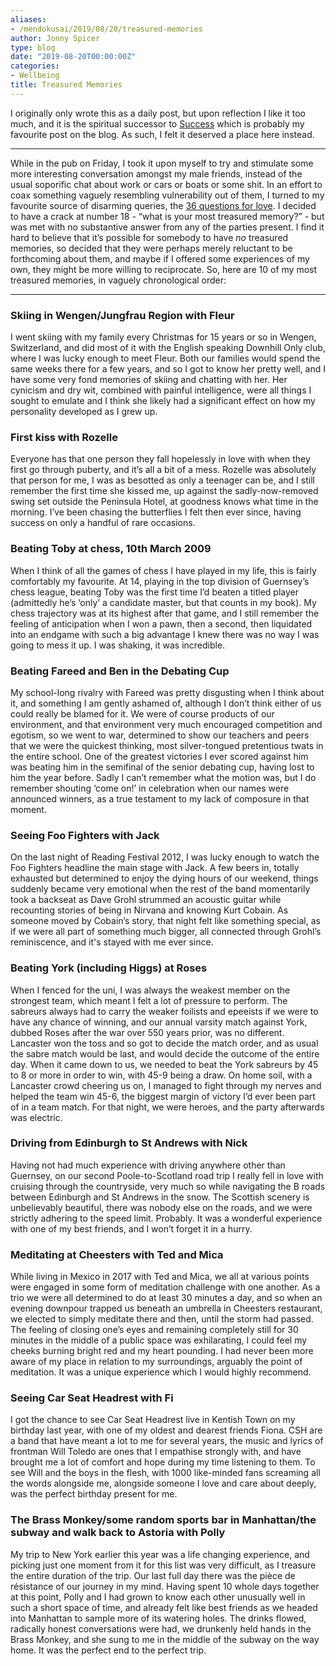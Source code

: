 ```yaml
---
aliases:
- /mendokusai/2019/08/20/treasured-memories
author: Jonny Spicer
type: blog
date: "2019-08-20T00:00:00Z"
categories:
- Wellbeing
title: Treasured Memories
---
```

I originally only wrote this as a daily post, but upon reflection I like it too much, and it is the spiritual successor to [Success](/blog/success) which is probably my favourite post on the blog. As such, I felt it deserved a place here instead.

---

While in the pub on Friday, I took it upon myself to try and stimulate some more interesting conversation amongst my male friends, instead of the usual soporific chat about work or cars or boats or some shit. In an effort to coax something vaguely resembling vulnerability out of them, I turned to my favourite source of disarming queries, the [36 questions for love](http://36questionsinlove.com/). I decided to have a crack at number 18 - “what is your most treasured memory?” - but was met with no substantive answer from any of the parties present. I find it hard to believe that it’s possible for somebody to have *no* treasured memories, so decided that they were perhaps merely reluctant to be forthcoming about them, and maybe if I offered some experiences of my own, they might be more willing to reciprocate. So, here are 10 of my most treasured memories, in  vaguely chronological order:

---

### Skiing in Wengen/Jungfrau Region with Fleur

I went skiing with my family every Christmas for 15 years or so in Wengen, Switzerland, and did most of it with the English speaking Downhill Only club, where I was lucky enough to meet Fleur. Both our families would spend the same weeks there for a few years, and so I got to know her pretty well, and I have some very fond memories of skiing and chatting with her. Her cynicism and dry wit, combined with painful intelligence, were all things I sought to emulate and I think she likely had a significant effect on how my personality developed as I grew up.

### First kiss with Rozelle

Everyone has that one person they fall hopelessly in love with when they first go through puberty, and it’s all a bit of a mess. Rozelle was absolutely that person for me, I was as besotted as only a teenager can be, and I still remember the first time she kissed me, up against the sadly-now-removed swing set outside the Peninsula Hotel, at goodness knows what time in the morning. I’ve been chasing the butterflies I felt then ever since, having success on only a handful of rare occasions.

### Beating Toby at chess, 10th March 2009

When I think of all the games of chess I have played in my life, this is fairly comfortably my favourite. At 14, playing in the top division of Guernsey’s chess league, beating Toby was the first time I’d beaten a titled player (admittedly he’s ‘only’ a candidate master, but that counts in my book). My chess trajectory was at its highest after that game, and I still remember the feeling of anticipation when I won a pawn, then a second, then liquidated into an endgame with such a big advantage I knew there was no way I was going to mess it up. I was shaking, it was incredible.

### Beating Fareed and Ben in the Debating Cup

My school-long rivalry with Fareed was pretty disgusting when I think about it, and something I am gently ashamed of, although I don’t think either of us could really be blamed for it. We were of course products of our environment, and that environment very much encouraged competition and egotism, so we went to war, determined to show our teachers and peers that we were the quickest thinking, most silver-tongued pretentious twats in the entire school. One of the greatest victories I ever scored against him was beating him in the semifinal of the senior debating cup, having lost to him the year before. Sadly I can’t remember what the motion was, but I do remember shouting ‘come on!’ in celebration when our names were announced winners, as a true testament to my lack of composure in that moment.

### Seeing Foo Fighters with Jack

On the last night of Reading Festival 2012, I was lucky enough to watch the Foo Fighters headline the main stage with Jack. A few beers in, totally exhausted but determined to enjoy the dying hours of our weekend, things suddenly became very emotional when the rest of the band momentarily took a backseat as Dave Grohl strummed an acoustic guitar while recounting stories of being in Nirvana and knowing Kurt Cobain. As someone moved by Cobain’s story, that night felt like something special, as if we were all part of something much bigger, all connected through Grohl’s reminiscence, and it's stayed with me ever since.

### Beating York (including Higgs) at Roses

When I fenced for the uni, I was always the weakest member on the strongest team, which meant I felt a lot of pressure to perform. The sabreurs always had to carry the weaker foilists and epeeists if we were to have any chance of winning, and our annual varsity match against York, dubbed Roses after the war over 550 years prior, was no different. Lancaster won the toss and so got to decide the match order, and as usual the sabre match would be last, and would decide the outcome of the entire day. When it came down to us, we needed to beat the York sabreurs by 45 to 8 or more in order to win, with 45-9 being a draw. On home soil, with a Lancaster crowd cheering us on, I managed to fight through my nerves and helped the team win 45-6, the biggest margin of victory I’d ever been part of in a team match. For that night, we were heroes, and the party afterwards was electric.

### Driving from Edinburgh to St Andrews with Nick

Having not had much experience with driving anywhere other than Guernsey, on our second Poole-to-Scotland road trip I really fell in love with cruising through the countryside, very much so while navigating the B roads between Edinburgh and St Andrews in the snow. The Scottish scenery is unbelievably beautiful, there was nobody else on the roads, and we were strictly adhering to the speed limit. Probably. It was a wonderful experience with one of my best friends, and I won’t forget it in a hurry.

### Meditating at Cheesters with Ted and Mica

While living in Mexico in 2017 with Ted and Mica, we all at various points were engaged in some form of meditation challenge with one another. As a trio we were all determined to do at least 30 minutes a day, and so when an evening downpour trapped us beneath an umbrella in Cheesters restaurant, we elected to simply meditate there and then, until the storm had passed. The feeling of closing one’s eyes and remaining completely still for 30 minutes in the middle of a public space was exhilarating, I could feel my cheeks burning bright red and my heart pounding. I had never been more aware of my place in relation to my surroundings, arguably the point of meditation. It was a unique experience which I would highly recommend.

### Seeing Car Seat Headrest with Fi

I got the chance to see Car Seat Headrest live in Kentish Town on my birthday last year, with one of my oldest and dearest friends Fiona. CSH are a band that have meant a lot to me for several years, the music and lyrics of frontman Will Toledo are ones that I empathise strongly with, and have brought me a lot of comfort and hope during my time listening to them. To see Will and the boys in the flesh, with 1000 like-minded fans screaming all the words alongside me, alongside someone I love and care about deeply, was the perfect birthday present for me.

### The Brass Monkey/some random sports bar in Manhattan/the subway and walk back to Astoria with Polly

My trip to New York earlier this year was a life changing experience, and picking just one moment from it for this list was very difficult, as I treasure the entire duration of the trip. Our
last full day there was the pièce de résistance of our journey in my mind. Having spent 10 whole days together at this point, Polly and I had grown to know each other unusually well in such a short space of time, and already felt like best friends as we headed into Manhattan to sample more of its watering holes. The drinks flowed, radically honest conversations were had, we drunkenly held hands in the Brass Monkey, and she sung to me in the middle of the subway on the way home. It was the perfect end to the perfect trip.
